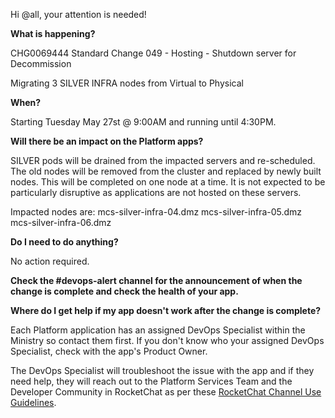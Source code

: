 Hi @all, your attention is needed!

**What is happening?**

CHG0069444 Standard Change 049 - Hosting - Shutdown server for Decommission

Migrating 3 SILVER INFRA nodes from Virtual to Physical

**When?**

Starting Tuesday May 27st @ 9:00AM and running until 4:30PM.

**Will there be an impact on the Platform apps?**

SILVER pods will be drained from the impacted servers and re-scheduled. The old nodes will be removed from the cluster and replaced by newly built nodes. This will be completed on one node at a time. It is not expected to be particularly disruptive as applications are not hosted on these servers.

Impacted nodes are:
mcs-silver-infra-04.dmz
mcs-silver-infra-05.dmz
mcs-silver-infra-06.dmz

**Do I need to do anything?**

No action required.

**Check the #devops-alert channel for the announcement of when the change is complete and check the health of your app.**

**Where do I get help if my app doesn't work after the change is complete?**

Each Platform application has an assigned DevOps Specialist within the Ministry so contact them first. If you don't know who your assigned DevOps Specialist, check with the app's Product Owner.

The DevOps Specialist will troubleshoot the issue with the app and if they need help, they will reach out to the Platform Services Team and the Developer Community in RocketChat as per these [RocketChat Channel Use Guidelines](https://developer.gov.bc.ca/docs/default/component/bc-developer-guide/rocketchat/rocketchat-channel-descriptions/).
